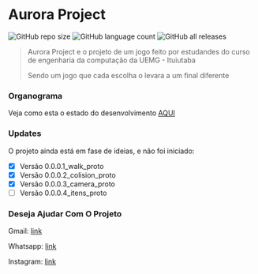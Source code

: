 # Aurora Project

<!--- https://shields.io --->

![GitHub repo size](https://img.shields.io/github/repo-size/XinguHe/aurora-project)
![GitHub language count](https://img.shields.io/github/languages/count/XinguHe/aurora-project)
![GitHub all releases](https://img.shields.io/github/downloads/XinguHe/aurora-project/total)

> Aurora Project e o projeto de um jogo feito por estudandes do curso de engenharia da computação da UEMG - Ituiutaba
> 
> Sendo um jogo que cada escolha o levara a um final diferente

### Organograma

Veja como esta o estado do desenvolvimento [AQUI](https://trello.com/b/tcVUTd8K/project-aurora)

### Updates

O projeto ainda está em fase de ideias, e não foi iniciado:

- [x] Versão 0.0.0.1_walk_proto
- [x] Versão 0.0.0.2_colision_proto
- [x] Versão 0.0.0.3_camera_proto
- [ ] Versão 0.0.0.4_itens_proto

### Deseja Ajudar Com O Projeto 

Gmail: [link](guilhermecaetanno87123@gmail.com)
  
Whatsapp: [link](https://api.whatsapp.com/send/?phone=%2B5534996386599&text=Ol%C3%A1%2C+XinguheProd&type=phone_number&app_absent=0)

Instagram: [link](https://www.instagram.com/xinguheprod/)
